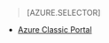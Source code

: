 > [AZURE.SELECTOR]
<!--- [Azure Portal](../articles/storage/storage-import-export-service.md)-->
- [Azure Classic Portal](/documentation/articles/storage-import-export-service-classic-portal/)
